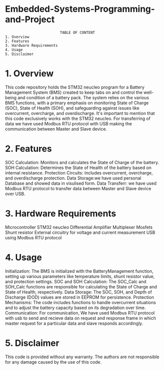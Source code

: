 # Embedded-Systems-Programming-and-Project

                             TABLE OF CONTENT
    1. Overview
    2. Features
    3. Hardware Requirements
    4. Usage
    5. Disclaimer

# 1. Overview
This code repository holds the STM32 neucleo program for a Battery Management System (BMS) created to keep tabs on and control the well-being and condition of a battery pack. 
The system relies on the various BMS functions, with a primary emphasis on monitoring State of Charge (SOC), State of Health (SOH), and safeguarding against issues like overcurrent, overcharge, and overdischarge. 
It's important to mention that this code exclusively works with the STM32 neucleo.
For transferring of data we have used Modbus RTU protocol with USB making the communication between Master and Slave device.

# 2. Features

SOC Calculation: Monitors and calculates the State of Charge of the battery.
SOH Calculation: Determines the State of Health of the battery based on internal resistance.
Protection Circuits: Includes overcurrent, overcharge, and overdischarge protection.
Data Storage:we have used personal Database and showed data in visulised form.
Data Transferr: we have used Modbus RTU protocol to transfer data between Master and Slave device over USB.

# 3. Hardware Requirements

Microcontroller STM32 neucleo
Differential Amplifier
Multiplexer
Mosfets
Shunt resistor
External circuitry for voltage and current measurement
USB using Modbus RTU protocol

# 4. Usage

Initialization: The BMS is initialized with the BatteryManagement function, setting up various parameters like temperature limits, shunt resistor value, and protection settings.
SOC and SOH Calculation: The SOC_Calc and SOH_Calc functions are responsible for calculating the State of Charge and State of Health, respectively.
Data Storage: The SOC, SOH, and Depth of Discharge (DOD) values are stored in EEPROM for persistence.
Protection Mechanisms: The code includes functions to handle overcurrent situations and to adjust the battery capacity based on its degradation over time.
Communication: For communication, We have used Modbus RTU protocol with usb to send and recieve data on request and response frame in which master request for a particular data and slave responds accordingly.

# 5. Disclaimer

This code is provided without any warranty. The authors are not responsible for any damage caused by the use of this code.
